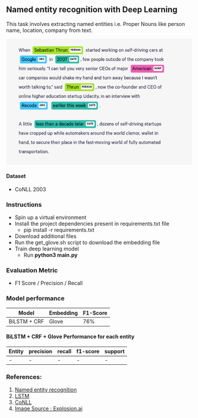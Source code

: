 ## Named entity recognition with Deep Learning

This task involves extracting named entities i.e. Proper Nouns like person name, location, company from text. 

![Named entity recognition](data/ner_image.png)

#### Dataset
- CoNLL 2003

### Instructions
- Spin up a virtual environment
- Install the project dependencies present in requirements.txt file
  - pip install -r requirements.txt
-  Download additional files
  - Run the get_glove.sh script to download the embedding file 
- Train deep learning model
    - Run **python3 main.py**

### Evaluation Metric
- F1 Score / Precision / Recall

### Model performance
| Model | Embedding | F1-Score |
| ----- | --------- | -------- | 
| BiLSTM + CRF| Glove  |  76% |


#### BiLSTM + CRF + Glove Performance for each entity
| Entity | precision | recall | f1-score | support |
| ----- | --------- | -------- | -------- | -------- | 
| - | - | - | - | - |         



### References:
1. [Named entity recognition](https://en.wikipedia.org/wiki/Named-entity_recognition)
2. [LSTM](https://en.wikipedia.org/wiki/Long_short-term_memory)
3. [CoNLL](https://sites.google.com/site/ermasoftware/getting-started/ne-tagging-conll2003-data)
4. [Image Source : Explosion.ai](https://explosion.ai/demos/displacy-ent)
